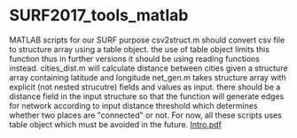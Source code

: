 # SURF2017_tools_matlab
MATLAB scripts for our SURF purpose
csv2struct.m should convert csv file to structure array using a table object.
    the use of table object limits this function
    thus in further versions it should be using reading functions instead.
cities_dist.m will calculate distance between cities given a structure array containing latitude and longitude
net_gen.m takes structure array with explicit (not nested strucutre) fields and values as input.
    there should be a distance field in the input structure so that the function will generate edges for network
    according to input distance threshold which determines whether two places are "connected" or not.
For now, all these scripts uses table object which must be avoided in the future.
[Intro.pdf](https://price51908.github.io/SURF2017_tools_matlab/surf2017-daily-record.pdf)
